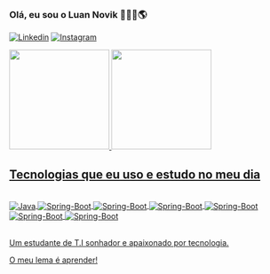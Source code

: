 ### Olá, eu sou o Luan Novik 👨‍💻🌴🌎

[![Linkedin](https://img.shields.io/badge/LinkedIn-0077B5?style=for-the-badge&logo=linkedin&logoColor=white)](https://www.linkedin.com/in/luannovikprogradorjavati/)
[![Instagram](https://img.shields.io/badge/Instagram-E4405F?style=for-the-badge&logo=instagram&logoColor=white)](https://www.instagram.com/luannovik/?hl=pt-br)

<div>
  <a href="https://github.com/lnovik">
  <img height="180em" src="https://github-readme-stats.vercel.app/api?username=lnovik&show_icons=true&theme=react&include_all_commits=true&count_private=true"/>
  <img height="180em" src="https://github-readme-stats.vercel.app/api/top-langs/?username=lnovik&layout=compact&langs_count=7&theme=dracula"/>
</div>
    
    





## Tecnologias que eu uso e estudo no meu dia

<div style= "display: inline_block"><br/>
 <img align= "center" alt="Java" src="https://img.shields.io/badge/Java-ED8B00?style=for-the-badge&logo=java&logoColor=white">
 <img align= "center" alt="Spring-Boot" src="https://img.shields.io/badge/Spring-6DB33F?style=for-the-badge&logo=spring&logoColor=white">
 <img align= "center" alt="Spring-Boot" src="https://img.shields.io/badge/JavaScript-F7DF1E?style=for-the-badge&logo=javascript&logoColor=black">
 <img align= "center" alt="Spring-Boot" src="https://img.shields.io/badge/HTML5-E34F26?style=for-the-badge&logo=html5&logoColor=white">
 <img align= "center" alt="Spring-Boot" src="https://img.shields.io/badge/CSS3-1572B6?style=for-the-badge&logo=css3&logoColor=white">
 <img align= "center" alt="Spring-Boot" src="https://img.shields.io/badge/MySQL-00000F?style=for-the-badge&logo=mysql&logoColor=white">
 <img align= "center" alt="Spring-Boot" src="https://user-images.githubusercontent.com/57770493/150654546-131dd799-2973-4501-9992-241fc38f69c7.gif">


   

</div><br/>

Um estudante de T.I sonhador e apaixonado por tecnologia.

O meu lema é aprender!
    

